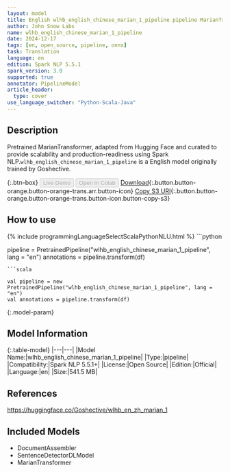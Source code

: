 ```yaml
---
layout: model
title: English wlhb_english_chinese_marian_1_pipeline pipeline MarianTransformer from Goshective
author: John Snow Labs
name: wlhb_english_chinese_marian_1_pipeline
date: 2024-12-17
tags: [en, open_source, pipeline, onnx]
task: Translation
language: en
edition: Spark NLP 5.5.1
spark_version: 3.0
supported: true
annotator: PipelineModel
article_header:
  type: cover
use_language_switcher: "Python-Scala-Java"
---
```


## Description

Pretrained MarianTransformer, adapted from Hugging Face and curated to provide scalability and production-readiness using Spark NLP.`wlhb_english_chinese_marian_1_pipeline` is a English model originally trained by Goshective.

{:.btn-box}
<button class="button button-orange" disabled>Live Demo</button>
<button class="button button-orange" disabled>Open in Colab</button>
[Download](https://s3.amazonaws.com/auxdata.johnsnowlabs.com/public/models/wlhb_english_chinese_marian_1_pipeline_en_5.5.1_3.0_1734408934012.zip){:.button.button-orange.button-orange-trans.arr.button-icon}
[Copy S3 URI](s3://auxdata.johnsnowlabs.com/public/models/wlhb_english_chinese_marian_1_pipeline_en_5.5.1_3.0_1734408934012.zip){:.button.button-orange.button-orange-trans.button-icon.button-copy-s3}

## How to use



<div class="tabs-box" markdown="1">
{% include programmingLanguageSelectScalaPythonNLU.html %}
```python

pipeline = PretrainedPipeline("wlhb_english_chinese_marian_1_pipeline", lang = "en")
annotations =  pipeline.transform(df)   

```
```scala

val pipeline = new PretrainedPipeline("wlhb_english_chinese_marian_1_pipeline", lang = "en")
val annotations = pipeline.transform(df)

```
</div>

{:.model-param}
## Model Information

{:.table-model}
|---|---|
|Model Name:|wlhb_english_chinese_marian_1_pipeline|
|Type:|pipeline|
|Compatibility:|Spark NLP 5.5.1+|
|License:|Open Source|
|Edition:|Official|
|Language:|en|
|Size:|541.5 MB|

## References

https://huggingface.co/Goshective/wlhb_en_zh_marian_1

## Included Models

- DocumentAssembler
- SentenceDetectorDLModel
- MarianTransformer